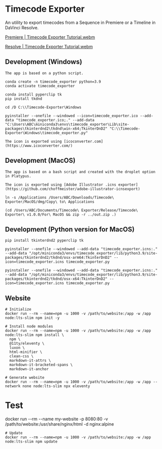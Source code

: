 # Timecode Exporter

An utility to export timecodes from a Sequence in Premiere or a Timeline in DaVinci Resolve.

[Premiere | Timecode Exporter Tutorial.webm](https://github.com/user-attachments/assets/76fa0526-7bd7-4a4b-a3c4-86b290dd84cd)

[Resolve | Timecode Exporter Tutorial.webm](https://github.com/user-attachments/assets/333f7e23-9459-4cc3-882c-2fa34f159cb7)

## Development (Windows)

```
The app is based on a python script.

conda create -n timecode_exporter python=3.9
conda activate timecode_exporter

conda install pyperclip tk
pip install tkdnd

cd /D C:\\Timecode-Exporter\Windows

pyinstaller --onefile --windowed --icon=timecode_exporter.ico --add-data "timecode_exporter.ico;." --add-data "C:\Users\ABC\miniconda3\envs\timecode_exporter\Lib\site-packages\tkinterdnd2\tkdnd\win-x64;TkinterDnD2" "C:\\Timecode-Exporter\Windows\timecode_exporter.py"

The icon is exported using [icoconverter.com](https://www.icoconverter.com/)
```

## Development (MacOS)

```
The app is based on a bash script and created with the droplet option in Platypus.

The icon is exported using [Adobe Illustrator .icns exporter](https://github.com/choffmeister/adobe-illustrator-icnsexport)

ln -s /Applications /Users/ABC/Downloads/Timecode\ Exporter/MacOS/dmg/Copy\ to\ Applications

(cd /Users/ABC/Documents/Timecode\ Exporter/Release/Timecode\ Exporter\ v1.0.0/For\ MacOS && zip -r ../out.zip .)
```

## Development (Python version for MacOS)

```
pip install tkinterdnd2 pyperclip tk

pyinstaller --onefile --windowed --add-data "timecode_exporter.icns:." --add-data "/opt/miniconda3/envs/timecode_exporter/lib/python3.9/site-packages/tkinterdnd2/tkdnd/osx-arm64:TkinterDnD2" --icon=timecode_exporter.icns timecode_exporter.py

pyinstaller --onefile --windowed --add-data "timecode_exporter.icns:." --add-data "/opt/miniconda3/envs/timecode_exporter/lib/python3.9/site-packages/tkinterdnd2/tkdnd/osx-x64:TkinterDnD2" --icon=timecode_exporter.icns timecode_exporter.py
```


## Website

```
# Initialize
docker run --rm --name=npm -u 1000 -v /path/to/website:/app -w /app node:lts-slim npm init -y

# Install node modules
docker run --rm --name=npm -u 1000 -v /path/to/website:/app -w /app node:lts-slim npm install \
  npm \
  @11ty/eleventy \
  luxon \
  html-minifier \
  clean-css \
  markdown-it-attrs \
  markdown-it-bracketed-spans \
  markdown-it-anchor
```
```
# Generate website
docker run --rm --name=npm -u 1000 -v /path/to/website:/app -w /app --network none node:lts-slim npx eleventy
```

# Test
docker run --rm --name my-website -p 8080:80 -v /path/to/website:/usr/share/nginx/html -d nginx:alpine

```
# Update
docker run --rm --name=npm -u 1000 -v /path/to/website:/app -w /app node:lts-slim npm update
```

